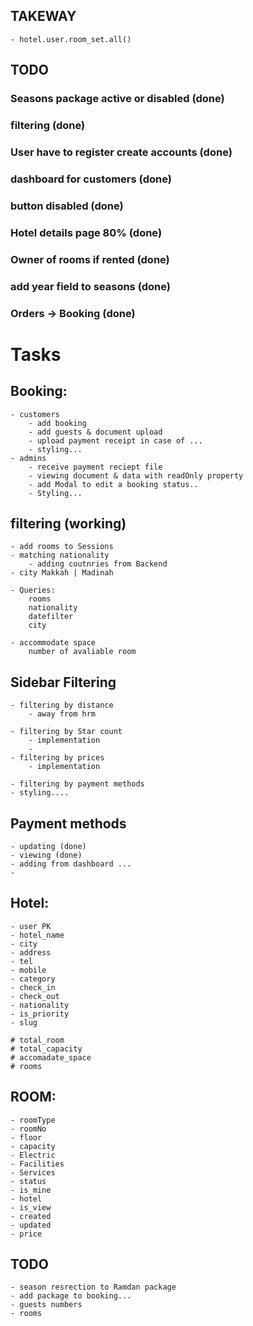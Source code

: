 ## TAKEWAY 
    - hotel.user.room_set.all()

## TODO 
### Seasons package active or disabled (done)
### filtering (done)
### User have to register create accounts (done)
### dashboard for customers (done)
### button disabled (done)
### Hotel details page 80% (done)
### Owner of rooms if rented (done)
### add year field to seasons (done)
### Orders -> Booking (done)

# Tasks
## Booking:
    - customers 
        - add booking
        - add guests & document upload 
        - upload payment receipt in case of ...
        - styling...
    - admins 
        - receive payment reciept file 
        - viewing document & data with readOnly property 
        - add Modal to edit a booking status..
        - Styling... 


##  filtering (working)
    - add rooms to Sessions 
    - matching nationality 
        - adding coutnries from Backend 
    - city Makkah | Madinah

    - Queries:
        rooms
        nationality
        datefilter
        city

    - accommodate space 
        number of avaliable room

## Sidebar Filtering 
    - filtering by distance
        - away from hrm 

    - filtering by Star count 
        - implementation 
        - 
    - filtering by prices 
        - implementation 
    
    - filtering by payment methods 
    - styling....


## Payment methods 
    - updating (done)
    - viewing (done)
    - adding from dashboard ...
    - 



<!-- Models  -->
## Hotel:
    - user PK
    - hotel_name
    - city 
    - address
    - tel 
    - mobile 
    - category 
    - check_in
    - check_out
    - nationality
    - is_priority
    - slug

    # total_room
    # total_capacity
    # accomadate_space
    # rooms


## ROOM:
    - roomType
    - roomNo
    - floor
    - capacity
    - Electric
    - Facilities
    - Services
    - status
    - is_mine
    - hotel
    - is_view
    - created
    - updated
    - price

## TODO

    - season resrection to Ramdan package
    - add package to booking...
    - guests numbers 
    - rooms 
